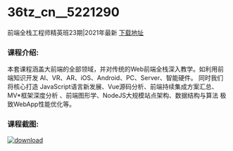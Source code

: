 # 36tz_cn__5221290
前端全栈工程师精英班23期|2021年最新
[下载地址](http://www.36tz.cn/article/5221290 "下载地址")
### 课程介绍:
本套课程涵盖大前端的全部领域，并对传统的Web前端全栈深入教学。如利用前端知识开发 AI、VR、AR、iOS、Android、PC、Server、智能硬件。 同时我们将核心打造 JavaScript语言新发展、Vue源码分析、前端持续集成方案汇总、MV*框架深度分析 、前端图形学、NodeJS大规模站点架构、数据结构与算法 极致WebApp性能优化等。

### 课程截图:
[![download](http://36tz.cn/muke_img/2021_10_2-8.png "下载地址")](http://www.36tz.cn "下载地址")

